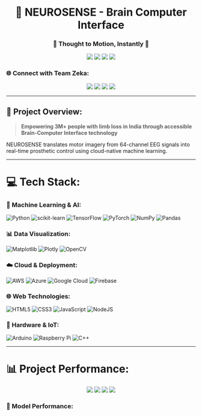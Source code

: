 <h1 align="center">🧠 NEUROSENSE - Brain Computer Interface</h1>
<h3 align="center">💫 Thought to Motion, Instantly 💫</h3>

<p align="center">
 <img src="https://img.shields.io/badge/BCI-EEG%2064%20Channel-purple.svg?style=for-the-badge"/>
 <img src="https://img.shields.io/badge/Accuracy-94.2%25-brightgreen.svg?style=for-the-badge"/>
 <img src="https://img.shields.io/badge/Latency-%3C100ms-blue.svg?style=for-the-badge"/>
 <img src="https://img.shields.io/badge/Team-Zeka%20Hackprix-red.svg?style=for-the-badge"/>
</p>

### 🌐 Connect with Team Zeka:
<p align="center">
 <a href="https://github.com/Asma-Khanam/Zeka-Hackprix"><img src="https://img.shields.io/badge/GitHub-%23121011.svg?logo=github&logoColor=white&style=for-the-badge"/></a>
 <a href="https://instagram.com/faaria.khanam"><img src="https://img.shields.io/badge/Instagram-%23E4405F.svg?logo=Instagram&logoColor=white&style=for-the-badge"/></a>
 <a href="https://linkedin.com/in/asmakhanam"><img src="https://img.shields.io/badge/LinkedIn-%230077B5.svg?logo=linkedin&logoColor=white&style=for-the-badge"/></a>
 <a href="https://x.com/faariakhanam"><img src="https://img.shields.io/badge/X-%231DA1F2.svg?logo=X&logoColor=white&style=for-the-badge"/></a>
</p>

---

## 🎯 Project Overview:
> **Empowering 3M+ people with limb loss in India through accessible Brain-Computer Interface technology**

NEUROSENSE translates motor imagery from 64-channel EEG signals into real-time prosthetic control using cloud-native machine learning.

---

# 💻 Tech Stack:

### 🧠 Machine Learning & AI:
![Python](https://img.shields.io/badge/python-3670A0?style=plastic&logo=python&logoColor=ffdd54)
![scikit-learn](https://img.shields.io/badge/scikit--learn-%23F7931E.svg?style=plastic&logo=scikit-learn&logoColor=white)
![TensorFlow](https://img.shields.io/badge/TensorFlow-%23FF6F00.svg?style=plastic&logo=TensorFlow&logoColor=white)
![PyTorch](https://img.shields.io/badge/PyTorch-%23EE4C2C.svg?style=plastic&logo=PyTorch&logoColor=white)
![NumPy](https://img.shields.io/badge/numpy-%23013243.svg?style=plastic&logo=numpy&logoColor=white)
![Pandas](https://img.shields.io/badge/pandas-%23150458.svg?style=plastic&logo=pandas&logoColor=white)

### 📊 Data Visualization:
![Matplotlib](https://img.shields.io/badge/Matplotlib-%23ffffff.svg?style=plastic&logo=Matplotlib&logoColor=black)
![Plotly](https://img.shields.io/badge/Plotly-%233F4F75.svg?style=plastic&logo=plotly&logoColor=white)
![OpenCV](https://img.shields.io/badge/opencv-%23white.svg?style=plastic&logo=opencv&logoColor=white)

### ☁️ Cloud & Deployment:
![AWS](https://img.shields.io/badge/AWS-%23FF9900.svg?style=plastic&logo=amazon-aws&logoColor=white)
![Azure](https://img.shields.io/badge/azure-%230072C6.svg?style=plastic&logo=microsoftazure&logoColor=white)
![Google Cloud](https://img.shields.io/badge/GoogleCloud-%234285F4.svg?style=plastic&logo=google-cloud&logoColor=white)
![Firebase](https://img.shields.io/badge/firebase-%23039BE5.svg?style=plastic&logo=firebase)

### 🌐 Web Technologies:
![HTML5](https://img.shields.io/badge/html5-%23E34F26.svg?style=plastic&logo=html5&logoColor=white)
![CSS3](https://img.shields.io/badge/css3-%231572B6.svg?style=plastic&logo=css3&logoColor=white)
![JavaScript](https://img.shields.io/badge/javascript-%23323330.svg?style=plastic&logo=javascript&logoColor=%23F7DF1E)
![NodeJS](https://img.shields.io/badge/node.js-6DA55F?style=plastic&logo=node.js&logoColor=white)

### 🔧 Hardware & IoT:
![Arduino](https://img.shields.io/badge/Arduino-00979D?style=plastic&logo=Arduino&logoColor=white)
![Raspberry Pi](https://img.shields.io/badge/Raspberry%20Pi-A22846?style=plastic&logo=Raspberry%20Pi&logoColor=white)
![C++](https://img.shields.io/badge/c++-%2300599C.svg?style=plastic&logo=c%2B%2B&logoColor=white)

---

# 📊 Project Performance:

<p align="center">
 <img src="https://img.shields.io/badge/Classification%20Accuracy-94.2%25-brightgreen?style=for-the-badge&logo=target"/>
 <img src="https://img.shields.io/badge/Response%20Latency-%3C87ms-blue?style=for-the-badge&logo=timer"/>
 <img src="https://img.shields.io/badge/EEG%20Channels-64-purple?style=for-the-badge&logo=brain"/>
 <img src="https://img.shields.io/badge/Test%20Subjects-109-orange?style=for-the-badge&logo=users"/>
</p>

### 🎯 Model Performance:
